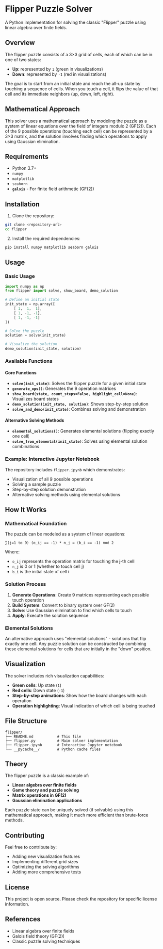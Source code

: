 # Flipper Puzzle Solver

A Python implementation for solving the classic "Flipper" puzzle using linear algebra over finite fields.

## Overview

The flipper puzzle consists of a 3×3 grid of cells, each of which can be in one of two states:
- **Up**: represented by `1` (green in visualizations)
- **Down**: represented by `-1` (red in visualizations)

The goal is to start from an initial state and reach the all-up state by touching a sequence of cells. When you touch a cell, it flips the value of that cell and its immediate neighbors (up, down, left, right).

## Mathematical Approach

This solver uses a mathematical approach by modeling the puzzle as a system of linear equations over the field of integers modulo 2 (GF(2)). Each of the 9 possible operations (touching each cell) can be represented by a 3×3 matrix, and the solution involves finding which operations to apply using Gaussian elimination.

## Requirements

- Python 3.7+
- `numpy`
- `matplotlib`
- `seaborn`
- **`galois`** - For finite field arithmetic (GF(2))

## Installation

1. Clone the repository:
```bash
git clone <repository-url>
cd flipper
```

2. Install the required dependencies:
```bash
pip install numpy matplotlib seaborn galois
```

## Usage

### Basic Usage

```python
import numpy as np
from flipper import solve, show_board, demo_solution

# Define an initial state
init_state = np.array([
    [ 1,  1,  1],
    [ 1, -1, -1],
    [ 1, -1, -1]
])

# Solve the puzzle
solution = solve(init_state)

# Visualize the solution
demo_solution(init_state, solution)
```

### Available Functions

#### Core Functions

- **`solve(init_state)`**: Solves the flipper puzzle for a given initial state
- **`generate_ops()`**: Generates the 9 operation matrices
- **`show_board(state, count_steps=False, highlight_cell=None)`**: Visualizes board states
- **`demo_solution(init_state, solution)`**: Shows step-by-step solution
- **`solve_and_demo(init_state)`**: Combines solving and demonstration

#### Alternative Solving Methods

- **`elemental_solutions()`**: Generates elemental solutions (flipping exactly one cell)
- **`solve_from_elemental(init_state)`**: Solves using elemental solution combinations

### Example: Interactive Jupyter Notebook

The repository includes `flipper.ipynb` which demonstrates:
- Visualization of all 9 possible operations
- Solving a sample puzzle
- Step-by-step solution demonstration
- Alternative solving methods using elemental solutions

## How It Works

### Mathematical Foundation

The puzzle can be modeled as a system of linear equations:
```
∑(j=1 to 9) (o_ij == -1) * n_j = (b_i == -1) mod 2
```

Where:
- `o_ij` represents the operation matrix for touching the j-th cell
- `n_j` is 0 or 1 (whether to touch cell j)
- `b_i` is the initial state of cell i

### Solution Process

1. **Generate Operations**: Create 9 matrices representing each possible touch operation
2. **Build System**: Convert to binary system over GF(2)
3. **Solve**: Use Gaussian elimination to find which cells to touch
4. **Apply**: Execute the solution sequence

### Elemental Solutions

An alternative approach uses "elemental solutions" - solutions that flip exactly one cell. Any puzzle solution can be constructed by combining these elemental solutions for cells that are initially in the "down" position.

## Visualization

The solver includes rich visualization capabilities:
- **Green cells**: Up state (`1`)
- **Red cells**: Down state (`-1`)
- **Step-by-step animations**: Show how the board changes with each operation
- **Operation highlighting**: Visual indication of which cell is being touched

## File Structure

```
flipper/
├── README.md           # This file
├── flipper.py          # Main solver implementation
├── flipper.ipynb       # Interactive Jupyter notebook
└── __pycache__/        # Python cache files
```

## Theory

The flipper puzzle is a classic example of:
- **Linear algebra over finite fields**
- **Game theory and puzzle solving**
- **Matrix operations in GF(2)**
- **Gaussian elimination applications**

Each puzzle state can be uniquely solved (if solvable) using this mathematical approach, making it much more efficient than brute-force methods.

## Contributing

Feel free to contribute by:
- Adding new visualization features
- Implementing different grid sizes
- Optimizing the solving algorithms
- Adding more comprehensive tests

## License

This project is open source. Please check the repository for specific license information.

## References

- Linear algebra over finite fields
- Galois field theory (GF(2))
- Classic puzzle solving techniques
